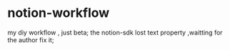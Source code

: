 # notion-workflow
my diy workflow , just beta;
the notion-sdk lost text property ,waitting for the author fix it;
